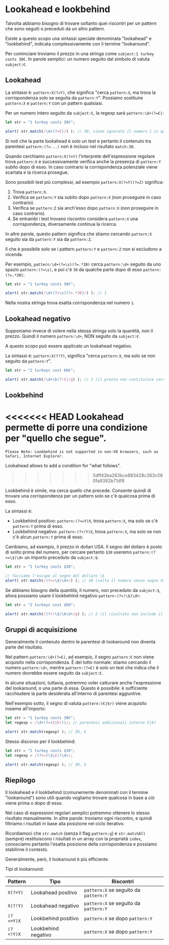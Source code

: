 # Lookahead e lookbehind

Talvolta abbiamo bisogno di trovare soltanto quei riscontri per un pattern che sono seguiti o preceduti da un altro pattern.

Esiste a questo scopo una sintassi speciale denominata "lookahead" e "lookbehind", indicata complessivamente con il termine "lookaround".

Per cominciare troviamo il prezzo in una stringa come `subject:1 turkey costs 30€`. In parole semplici: un numero seguito dal simbolo di valuta `subject:€`.

## Lookahead

La sintassi è: `pattern:X(?=Y)`, che significa "cerca `pattern:X`, ma trova la corrispondenza solo se seguita da `pattern:Y`". Possiamo sostituire `pattern:X` e `pattern:Y` con un pattern qualsiasi.

Per un numero intero seguito da `subject:€`, la regexp sarà `pattern:\d+(?=€)`:

```js run
let str = "1 turkey costs 30€";

alert( str.match(/\d+(?=€)/) ); // 30, viene ignorato il numero 1 in quanto non seguito da €
```

Si noti che la parte lookahead è solo un test e pertanto il contenuto tra parentesi `pattern:(?=...)` non è incluso nel risultato `match:30`.

Quando cerchiamo `pattern:X(?=Y)` l'interprete dell'espressione regolare trova `pattern:X` e successivamente verifica anche la presenza di `pattern:Y` subito dopo di esso. In caso contrario la corrispondenza potenziale viene scartata e la ricerca prosegue.

Sono possibili test più complessi, ad esempio `pattern:X(?=Y)(?=Z)` significa:

1. Trova `pattern:X`.
2. Verifica se `pattern:Y` sia subito dopo `pattern:X` (non proseguire in caso contrario).
3. Verifica se `pattern:Z` sia anch'esso dopo `pattern:X` (non proseguire in caso contrario).
4. Se entrambi i test trovano riscontro considera `pattern:X` una corrispondenza, diversamente continua la ricerca.

In altre parole, questo pattern significa che stiamo cercando `pattern:X` seguito sia da `pattern:Y` sia da `pattern:Z`.

Il che è possibile solo se i pattern `pattern:Y` e `pattern:Z` non si escludono a vicenda.

Per esempio, `pattern:\d+(?=\s)(?=.*30)` cerca `pattern:\d+` seguito da uno spazio `pattern:(?=\s)`, e poi c'è `30` da qualche parte dopo di esso `pattern:(?=.*30)`:

```js run
let str = "1 turkey costs 30€";

alert( str.match(/\d+(?=\s)(?=.*30)/) ); // 1
```

Nella nostra stringa trova esatta corrispondenza nel numero `1`.

## Lookahead negativo

Supponiamo invece di volere nella stessa stringa solo la quantità, non il prezzo. Quindi il numero `pattern:\d+`, NON seguito da `subject:€`.

A questo scopo può essere applicato un lookahead negativo.

La sintassi è: `pattern:X(?!Y)`, significa "cerca `pattern:X`, ma solo se non seguito da `pattern:Y`".

```js run
let str = "2 turkeys cost 60€";

alert( str.match(/\d+\b(?!€)/g) ); // 2 (il prezzo non costituisce corrispondenza)
```

## Lookbehind

<<<<<<< HEAD
Lookahead permette di porre una condizione per "quello che segue".
=======
```warn header="Lookbehind browser compatibility"
Please Note: Lookbehind is not supported in non-V8 browsers, such as Safari, Internet Explorer.
```

Lookahead allows to add a condition for "what follows".
>>>>>>> 5dff42ba283bce883428c383c080fa9392b71df8

Lookbehind è simile, ma cerca quello che precede. Consente quindi di trovare una corrispondenza per un pattern solo se c'è qualcosa prima di esso.

La sintassi è:
- Lookbehind positivo: `pattern:(?<=Y)X`, trova `pattern:X`, ma solo se c'è `pattern:Y` prima di esso.
- Lookbehind negativo: `pattern:(?<!Y)X`, trova `pattern:X`, ma solo se non c'è alcun `pattern:Y` prima di esso.

Cambiamo, ad esempio, il prezzo in dollari USA. Il segno del dollaro è posto di solito prima del numero, per cercare pertanto `$30` useremo `pattern:(?<=\$)\d+` un importo preceduto da `subject:$`:

```js run
let str = "1 turkey costs $30";

// facciamo l'escape al segno del dollaro \$
alert( str.match(/(?<=\$)\d+/) ); // 30 (salta il numero senza segno di valuta)
```

Se abbiamo bisogno della quantità, il numero, non preceduto da `subject:$`, allora possiamo usare il lookbehind negativo `pattern:(?<!\$)\d+`:

```js run
let str = "2 turkeys cost $60";

alert( str.match(/(?<!\$)\b\d+/g) ); // 2 (il risultato non include il prezzo)
```

## Gruppi di acquisizione

Generalmente il contenuto dentro le parentesi di lookaround non diventa parte del risultato.

Nel pattern `pattern:\d+(?=€)`, ad esempio, il segno `pattern:€` non viene acquisito nella corrispondenza. È del tutto normale: stiamo cercando il numero `pattern:\d+`, mentre `pattern:(?=€)` è solo un test che indica che il numero dovrebbe essere seguito da `subject:€`.

In alcune situazioni, tuttavia, potremmo voler catturare anche l'espressione del lookaround, o una parte di essa. Questo è possibile: è sufficiente racchiudere la parte desiderata all'interno di parentesi aggiuntive.

Nell'esempio sotto, il segno di valuta `pattern:(€|kr)` viene acquisito insieme all'importo:

```js run
let str = "1 turkey costs 30€";
let regexp = /\d+(?=(€|kr))/; // parentesi addizionali intorno €|kr

alert( str.match(regexp) ); // 30, €
```

Stesso discorso per il lookbehind:

```js run
let str = "1 turkey costs $30";
let regexp = /(?<=(\$|£))\d+/;

alert( str.match(regexp) ); // 30, $
```

## Riepilogo

Il lookahead e il lookbehind (comunemente denominati con il termine "lookaround") sono utili quando vogliamo trovare qualcosa in base a ciò viene prima o dopo di esso.

Nel caso di espressioni regolari semplici potremmo ottenere lo stesso risultato manualmente. In altre parole: troviamo ogni riscontro, e quindi filtriamo i risultati in base alla posizione nel ciclo iterativo.

Ricordiamoci che `str.match` (senza il flag `pattern:g`) e `str.matchAll` (sempre) restituiscono i risultati in un array con la proprietà `index`, conosciamo pertanto l'esatta posizione della corrispondenza e possiamo stabilirne il contesto.

Generalmente, però, il lookaround è più efficiente.

Tipi di lookaround:

| Pattern            | Tipo             | Riscontri |
|--------------------|------------------|---------|
| `X(?=Y)`   | Lookahead positivo | `pattern:X` se seguito da `pattern:Y` |
| `X(?!Y)`   | Lookahead negativo | `pattern:X` se seguito da `pattern:Y` |
| `(?<=Y)X` |  Lookbehind positivo | `pattern:X` se dopo `pattern:Y` |
| `(?<!Y)X` | Lookbehind negativo | `pattern:X` se dopo `pattern:Y` |
